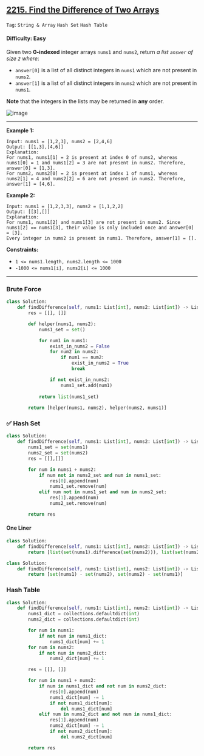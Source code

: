 ## [2215. Find the Difference of Two Arrays](https://leetcode.com/problems/find-the-difference-of-two-arrays)

```Tag```: ```String & Array``` ```Hash Set``` ```Hash Table```

#### Difficulty: Easy

Given two __0-indexed__ integer arrays ```nums1``` and ```nums2```, return _a list ```answer``` of size ```2``` where_:

  - ```answer[0]``` is a list of all distinct integers in ```nums1``` which are not present in ```nums2```.
  - ```answer[1]``` is a list of all distinct integers in ```nums2``` which are not present in ```nums1```.

__Note__ that the integers in the lists may be returned in __any__ order.

![image](https://user-images.githubusercontent.com/35042430/235832849-3163803f-ffeb-4589-83c2-c655b3dd1d1b.png)

---

__Example 1:__
```
Input: nums1 = [1,2,3], nums2 = [2,4,6]
Output: [[1,3],[4,6]]
Explanation:
For nums1, nums1[1] = 2 is present at index 0 of nums2, whereas nums1[0] = 1 and nums1[2] = 3 are not present in nums2. Therefore, answer[0] = [1,3].
For nums2, nums2[0] = 2 is present at index 1 of nums1, whereas nums2[1] = 4 and nums2[2] = 6 are not present in nums2. Therefore, answer[1] = [4,6].
```

__Example 2:__
```
Input: nums1 = [1,2,3,3], nums2 = [1,1,2,2]
Output: [[3],[]]
Explanation:
For nums1, nums1[2] and nums1[3] are not present in nums2. Since nums1[2] == nums1[3], their value is only included once and answer[0] = [3].
Every integer in nums2 is present in nums1. Therefore, answer[1] = [].
```

__Constraints:__

- ```1 <= nums1.length, nums2.length <= 1000```
- ```-1000 <= nums1[i], nums2[i] <= 1000```

---

### Brute Force

```Python
class Solution:
    def findDifference(self, nums1: List[int], nums2: List[int]) -> List[List[int]]:
        res = [[], []]

        def helper(nums1, nums2):
            nums1_set = set()

            for num1 in nums1:
                exist_in_nums2 = False
                for num2 in nums2:
                    if num1 == num2:
                        exist_in_nums2 = True
                        break

                if not exist_in_nums2:
                    nums1_set.add(num1)
            
            return list(nums1_set)
        
        return [helper(nums1, nums2), helper(nums2, nums1)]
```

### ✅ Hash Set

```Python
class Solution:
    def findDifference(self, nums1: List[int], nums2: List[int]) -> List[List[int]]:
        nums1_set = set(nums1)
        nums2_set = set(nums2)
        res = [[],[]]

        for num in nums1 + nums2:
            if num not in nums2_set and num in nums1_set:
                res[0].append(num)
                nums1_set.remove(num)
            elif num not in nums1_set and num in nums2_set:
                res[1].append(num)
                nums2_set.remove(num)

        return res
```

#### One Liner

```Python
class Solution:
    def findDifference(self, nums1: List[int], nums2: List[int]) -> List[List[int]]:
        return [list(set(nums1).difference(set(nums2))), list(set(nums2).difference(set(nums1)))]
```

```Python
class Solution:
    def findDifference(self, nums1: List[int], nums2: List[int]) -> List[List[int]]:
        return [set(nums1) - set(nums2), set(nums2) - set(nums1)]
```

### Hash Table

```Python
class Solution:
    def findDifference(self, nums1: List[int], nums2: List[int]) -> List[List[int]]:
        nums1_dict = collections.defaultdict(int)
        nums2_dict = collections.defaultdict(int)

        for num in nums1:
            if not num in nums1_dict:
                nums1_dict[num] += 1
        for num in nums2:
            if not num in nums2_dict:
                nums2_dict[num] += 1

        res = [[], []]

        for num in nums1 + nums2:
            if num in nums1_dict and not num in nums2_dict:
                res[0].append(num)
                nums1_dict[num] -= 1
                if not nums1_dict[num]:
                    del nums1_dict[num]
            elif num in nums2_dict and not num in nums1_dict:
                res[1].append(num)
                nums2_dict[num] -= 1
                if not nums2_dict[num]:
                    del nums2_dict[num]

        return res
```
